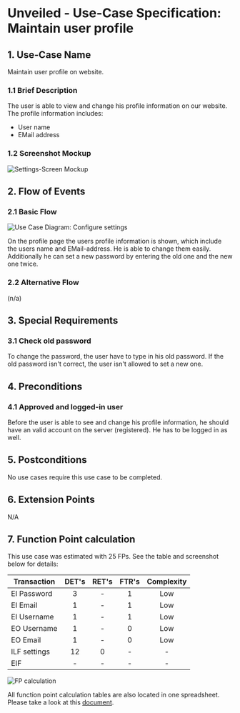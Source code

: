 # Unveiled - Use-Case Specification: Maintain user profile

## 1. Use-Case Name
Maintain user profile on website.

### 1.1 Brief Description
The user is able to view and change his profile information on our website. The profile information includes:

- User name
- EMail address

### 1.2 Screenshot Mockup

![][screenshot]

## 2. Flow of Events
### 2.1 Basic Flow

![][basic flow]

On the profile page the users profile information is shown, which include the users name and EMail-address. He is able to change them easily.
Additionally he can set a new password by entering the old one and the new one twice.

### 2.2 Alternative Flow
(n/a)

## 3. Special Requirements
### 3.1 Check old password
To change the password, the user have to type in his old password. If the old password isn't correct, the user isn't allowed to set a new one.

## 4. Preconditions
### 4.1 Approved and logged-in user
Before the user is able to see and change his profile information, he should have an valid account on the server (registered). He has to be logged in as well.

## 5. Postconditions
No use cases require this use case to be completed.

## 6. Extension Points
N/A

## 7. Function Point calculation
This use case was estimated with 25 FPs. See the table and screenshot below for details:

| Transaction | DET's | RET's | FTR's | Complexity |
|-----------------------|:-:|:-:|:-:|:---:|
| EI Password           | 3 | - | 1 | Low |
| EI Email              | 1 | - | 1 | Low |
| EI Username           | 1 | - | 1 | Low |
| EO Username           | 1 | - | 0 | Low |
| EO Email              | 1 | - | 0 | Low |
| ILF settings          | 12 | 0 | - | - |
| EIF                   | - | - | - | - |

![][fp calculation]

All function point calculation tables are also located in one spreadsheet. Please take a look at this [document][fpc spreadsheet].

<!-- Link definitions: -->
[basic flow]: https://raw.githubusercontent.com/SAS-Systems/Unveiled-Documentation/master/Bilder/UC_Diagrams/UC_Diagram_Maintain_profile.png "Use Case Diagram: Configure settings"

[screenshot]: https://raw.githubusercontent.com/SAS-Systems/Unveiled-Documentation/master/Bilder/Screenshots_website/maintain_profile.PNG "Settings-Screen Mockup"

[fp calculation]: https://raw.githubusercontent.com/SAS-Systems/Unveiled-Documentation/master/Bilder/FP%20calculation/FP_maintain_user_profile.PNG "FP calculation"
[fpc spreadsheet]: https://docs.google.com/spreadsheets/d/1qaz88UHaRb7cXoiOkJ0dJ-R7JvfTxPslJvZ183o6wnU/edit?usp=sharing "Function point calculation spreadsheet"
